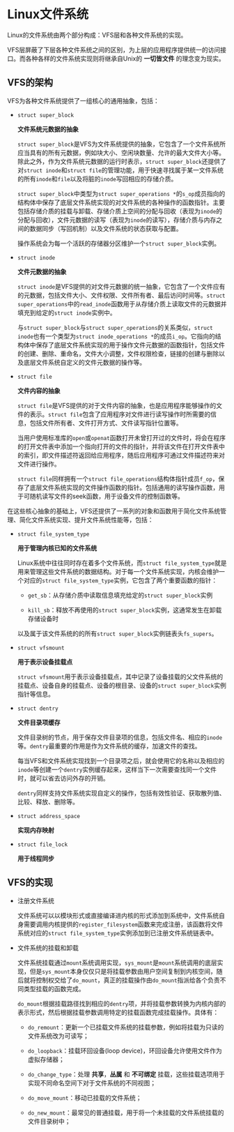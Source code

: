 # Linux文件系统

Linux的文件系统由两个部分构成：VFS层和各种文件系统的实现。

VFS层屏蔽了下层各种文件系统之间的区别，为上层的应用程序提供统一的访问接口。而各种各样的文件系统实现则将继承自Unix的 __一切皆文件__ 的理念变为现实。

## VFS的架构

VFS为各种文件系统提供了一组核心的通用抽象，包括：

* `struct super_block`

  __文件系统元数据的抽象__
  
  `struct super_block`是VFS为文件系统提供的抽象，它包含了一个文件系统所应当具有的所有元数据，例如块大小、空闲块数量、允许的最大文件大小等。除此之外，作为文件系统元数据的运行时表示，`struct super_block`还提供了对`struct inode`和`struct file`的管理功能，用于快速寻找属于某一文件系统的所有`inode`和`file`以及将脏的`inode`写回相应的存储介质。

  `struct super_block`中类型为`struct super_operations *`的`s_op`成员指向的结构体中保存了底层文件系统实现的对文件系统的各种操作的函数指针。主要包括存储介质的挂载与卸载、存储介质上空间的分配与回收（表现为`inode`的分配与回收），文件元数据的读写（表现为`inode`的读写），存储介质与内存之间的数据同步（写回机制）以及文件系统的状态获取与配置。

  操作系统会为每一个活跃的存储器分区维护一个`struct super_block`实例。

* `struct inode`

  __文件元数据的抽象__

  `struct inode`是VFS提供的对文件元数据的统一抽象，它包含了一个文件应有的元数据，包括文件大小、文件权限、文件所有者、最后访问时间等。`struct super_operations`中的`read_inode`函数用于从存储介质上读取文件的元数据并填充到给定的`struct inode`实例中。

  与`struct super_block`与`struct super_operations`的关系类似，`struct inode`也有一个类型为`struct inode_operations *`的成员`i_op`。它指向的结构体中保存了底层文件系统实现的用于操作文件元数据的函数指针，包括文件的创建、删除、重命名，文件大小调整，文件权限检查，链接的创建与删除以及底层文件系统自定义的文件元数据的操作等。

* `struct file`
  
  __文件内容的抽象__
  
  `struct file`是VFS提供的对于文件内容的抽象，也是应用程序能够操作的文件的表示。`struct file`包含了应用程序对文件进行读写操作时所需要的信息，包括文件所有者、文件打开方式、文件读写指针位置等。
  
  当用户使用标准库的`open`或`openat`函数打开未曾打开过的文件时，将会在程序的打开文件表中添加一个指向打开的文件的指针，并将该文件在打开文件表中的索引，即文件描述符返回给应用程序，随后应用程序可通过文件描述符来对文件进行操作。

  `struct file`同样拥有一个`struct file_operations`结构体指针成员`f_op`，保存了底层文件系统实现的文件操作函数的指针。包括通用的读写操作函数，用于可随机读写文件的seek函数，用于设备文件的控制函数等。

在这些核心抽象的基础上，VFS还提供了一系列的对象和函数用于简化文件系统管理、简化文件系统实现、提升文件系统性能等，包括：

* `struct file_system_type`
  
  __用于管理内核已知的文件系统__

  Linux系统中往往同时存在着多个文件系统，而`struct file_system_type`就是用来管理这些文件系统的数据结构。对于每一个文件系统实现，内核会维护一个对应的`struct file_system_type`实例，它包含了两个重要函数的指针：

  + `get_sb`：从存储介质中读取信息填充给定的`struct super_block`实例
  
  + `kill_sb`：释放不再使用的`struct super_block`实例，这通常发生在卸载存储设备时

  以及属于该文件系统的的所有`struct super_block`实例链表头`fs_supers`。

* `struct vfsmount`
  
  __用于表示设备挂载点__

  `struct vfsmount`用于表示设备挂载点，其中记录了设备挂载的父文件系统的挂载点、设备自身的挂载点、设备的根目录、设备的`struct super_block`实例指针等信息。

* `struct dentry`
  
  __文件目录项缓存__

  文件目录树的节点，用于保存文件目录项的信息，包括文件名、相应的`inode`等。`dentry`最重要的作用是作为文件系统的缓存，加速文件的查找。

  每当VFS和文件系统实现找到一个目录项之后，就会使用它的名称以及相应的`inode`等创建一个`dentry`实例缓存起来，这样当下一次需要查找同一个文件时，就可以省去访问外存的开销。

  `dentry`同样支持文件系统实现自定义的操作，包括有效性验证、获取散列值、比较、释放、删除等。

* `struct address_space`
  
  __实现内存映射__

* `struct file_lock`
  
  __用于线程同步__

## VFS的实现

* 注册文件系统
  
  文件系统可以以模块形式或直接编译进内核的形式添加到系统中，文件系统自身需要调用内核提供的`register_filesystem`函数来完成注册，该函数将文件系统对应的`struct file_system_type`实例添加到已注册文件系统链表中。

* 文件系统的挂载和卸载
  
  文件系统挂载通过`mount`系统调用实现，`sys_mount`是`mount`系统调用的底层实现，但是`sys_mount`本身仅仅只是将挂载参数由用户空间复制到内核空间，随后就将控制权交给了`do_mount`，真正的挂载操作由`do_mount`指派给各个负责不同类型挂载的函数完成。

  `do_mount`根据挂载路径找到相应的`dentry`项，并将挂载参数转换为内核内部的表示形式，然后根据挂载参数调用特定的挂载函数完成挂载操作。具体有：

  + `do_remount`：更新一个已挂载文件系统的挂载参数，例如将挂载为只读的文件系统改为可读写；
  
  + `do_loopback`：挂载环回设备(loop device)，环回设备允许使用文件作为虚拟存储器；
  
  + `do_change_type`：处理 __共享__，__丛属__ 和 __不可绑定__ 挂载，这些挂载选项用于实现不同命名空间下对于文件系统的不同视图；
  
  + `do_move_mount`：移动已挂载的文件系统；
  
  + `do_new_mount`：最常见的普通挂载，用于将一个未挂载的文件系统挂载的文件目录树中；